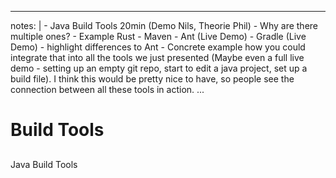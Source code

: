 
---
notes: |
    - Java Build Tools 20min (Demo Nils, Theorie Phil)
      - Why are there multiple ones? 
        - Example Rust
      - Maven
      - Ant (Live Demo)
      - Gradle (Live Demo) - highlight differences to Ant
      - Concrete example how you could integrate that into all the tools we just presented (Maybe even a full live demo - setting up an
	empty git repo, start to edit a java project, set up a build file). I think this would be pretty nice to have, so people
        see the connection between all these tools in action.
...

# Build Tools

## 

###

Java Build Tools
